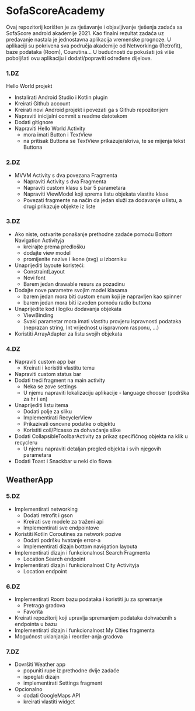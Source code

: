 # SofaScoreAcademy
Ovaj repozitorij korišten je za rješavanje i objavljivanje rješenja zadaća sa SofaScore android akademije 2021.
Kao finalni rezultat zadaća uz predavanje nastala je jednostavna aplikacija vremenske prognoze. U aplikaciji su pokrivena sva područja akademije
od Networkinga (Retrofit), baze podataka (Room), Courutina...
U budućnosti ću pokušati još više poboljšati ovu aplikaciju i dodati/popraviti određene dijelove.

### 1.DZ
Hello World projekt
  - Instalirati Android Studio i Kotlin plugin
  - Kreirati Github account
  - Kreirati novi Android projekt i povezati ga s Github repozitorijem
  - Napraviti inicijalni commit s readme datotekom
  - Dodati gitignore
  - Napraviti Hello World Activity
    - mora imati Button i TextView
    - na pritisak Buttona se TextView prikazuje/skriva, te se mijenja tekst Buttona
    
### 2.DZ
- MVVM Activity s dva povezana Fragmenta
  - Napraviti Activity s dva Fragmenta
  - Napraviti custom klasu s bar 5 parametara 
  - Napraviti ViewModel koji sprema listu objekata vlastite klase
  - Povezati fragmente na način da jedan služi za dodavanje
    u listu, a drugi prikazuje objekte iz liste
    
### 3.DZ
  - Ako niste, ostvarite ponašanje prethodne zadaće pomoću Bottom Navigation Activityja
    - kreirajte prema predlošku
    - dodajte view model
    - promijenite nazive i ikone (svg) u izborniku
  - Unaprijediti layoute koristeći:
    - ConstraintLayout
    - Novi font
    - Barem jedan drawable resurs za pozadinu
  - Dodajte nove parametre svojim model klasama
    - barem jedan mora biti custom enum koji je napravljen kao spinner
    - barem jedan mora biti izveden pomoću radio buttona
  - Unaprijedite kod i logiku dodavanja objekata
    - ViewBinding
    - Svaki parametar mora imati vlastitu provjeru ispravnosti
    podataka (neprazan string, Int vrijednost u ispravnom rasponu, ...)
  - Koristiti ArrayAdapter za listu svojih objekata
  
### 4.DZ
  - Napraviti custom app bar
    - Kreirati i koristiti vlastitu temu
  - Napraviti custom status bar
  - Dodati treći fragment na main activity
    - Neka se zove settings
    - U njemu napraviti lokalizaciju aplikacije - language chooser (podrška za hr i en)
  - Unaprijediti listu itema
    - Dodati polje za sliku
    - Implementirati RecyclerView
    - Prikazivati osnovne podatke o objektu
    - Koristiti coil/Picasso za dohvaćanje slike
  - Dodati CollapsibleToolbarActivity za prikaz specifičnog objekta na klik u recycleru
    - U njemu napraviti detaljan pregled objekta i svih njegovih parametara
  - Dodati Toast i Snackbar u neki dio flowa

## WeatherApp

### 5.DZ
  - Implementirati networking
    - Dodati retrofit i gson
    - Kreirati sve modele za traženi api
    - Implementirati sve endpointove
  - Koristiti Kotlin Coroutines za network pozive
    - Dodati podršku hvatanje error-a
    - Implementirati dizajn bottom navigation layouta
  - Implementirati dizajn i funkcionalnost Search Fragmenta
    - Location Search endpoint
  - Implementirati dizajn i funkcionalnost City Activityja
    - Location endpoint

### 6.DZ
  - Implementirati Room bazu podataka i koristiti ju za spremanje
    - Pretraga gradova
    - Favorita
  - Kreirati repozitorij koji upravlja spremanjem podataka 
      dohvaćenih s endpointa u bazu
  - Implementirati dizajn i funkcionalnost My Cities fragmenta
  - Mogućnost uklanjanja i reorder-anja gradova

### 7.DZ
  - Dovršiti Weather app
    - popuniti rupe iz prethodne dvije zadaće
    - ispeglati dizajn
    - implementirati Settings fragment
  - Opcionalno
    - dodati GoogleMaps API
    - kreirati vlastiti widget
